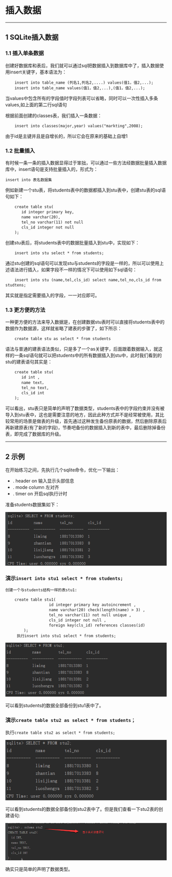 # 插入数据

---
## 1 SQLite插入数据

### 1.1 插入单条数据

创建好数据库和表后，我们就可以通过sql把数据插入到数据库中了，插入数据使用insert关键字，基本语法为：

```
    insert into table_name (列名1,列名2,....) values(值1，值2,...);
    insert into table_name values(值1，值2,...),(值1，值2,...);
```

当values中包含所有的字段值时字段列表可以省略，同时可以一次性插入多条values,如上面的第二行sql语句

根据前面创建的classes表，我们插入一条数据：

```
    insert into classes(major,year) values("markting",2008);
```

由于id是主键并且是自增长的，所以它会在原来的基础上自增1


### 1.2 批量插入

有时候一条一条的插入数据显得过于笨拙，可以通过一些方法经数据批量插入数据库中，insert语句是支持批量插入的，形式为：

    insert into 表名数据集

例如新建一个stu表，将students表中的数据都插入到stu表中，创建stu表的sql语句如下：

```
    create table stu(
       id integer primary key,
       name varchar(20),
       tel_no varchar(11) not null
       cls_id integer not null
    );
```

创建stu表后，将students表中的数据批量插入到stu中，实现如下：

```
    insert into stu select * from students;
```

通过stu创建的sql语句可以发现stu与students的字段是一样的，所以可以使用上述语法进行插入，如果字段不一样的情况下可以使用如下sql语句：

```
    insert into stu (name,tel,cls_id) select name,tel_no,cls_id from studtens;
```

其实就是指定需要插入的字段，一一对应即可。


### 1.3 更方便的方法

一种更方便的方法来导入数据是，在创建数据stu表时可以直接将students表中的数据作为数据源，这样就省略了建表的步骤了，如下所示：

```
    create table stu as select * from students
```

语法与普通的建表语法类似，只是多了一个as关键字，后面跟着数据输入，就这样的一条sql语句就可以把students中的所有数据插入到stu中，此时我们看到的stu的建表语句其实是：

```
    create table stu(
       id int ,
       name text，
       tel_no text,
       cls_id int
    );
```

可以看出，stu表只是简单的声明了数据类型，students表中的字段约束并没有被导入到stu表中，这也是需要注意的地方，因此此种方式并不是经常被使用，其比较常用的场景是做表的升级，首先通过这种发生备份原表的数据，然后删除原表后再新建原表(有了新的字段)，节奏吧备份的数据插入到新的表中，最后删除掉备份表，即完成了数据库的升级。


---
## 2 示例

在开始练习之间，先执行几个sqlite命令，优化一下输出：

- . header on 输入显示头部信息
- . mode column 左对齐
- . timer on 开启sql执行计时

准备students数据集如下：

![](index_files/d8706cd5-3a60-4dcf-bd0e-5ccc5ab16c1b.png)

### 演示`insert into stu1 select * from students;`

    创建一个与students结构一样的表stu1:

```
    create table stu1(
                   id integer primary key autoincrement ,
                   name varchar(20) check(length(name) > 3) ,
                   tel_no varchar(11) not null unique ,
                   cls_id integer not null ,
                   foreign key(cls_id) references classes(id)
        );
     执行insert into stu1 select * from students;
```

![](index_files/018a1cf7-4c5a-4230-a4ae-131755cf6996.png)


可以看到students的数据全部备份到stu1表中了。


### 演示`create table stu2 as select * from students；`

执行`create table stu2 as select * from students;`

![](index_files/232eed2f-2cc4-40d8-98cd-94701cb4774e.png)

可以看到students的数据全部备份到stu2表中了。但是我们查看一下stu2表的创建语句:

![](index_files/ec8a61b4-7d50-43b4-825c-3c51269a878c.png)

确实只是简单的声明了数据类型。









